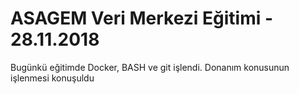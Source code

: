 # ASAGEM Veri Merkezi Eğitimi - 28.11.2018
Bugünkü eğitimde Docker, BASH ve git işlendi.
Donanım konusunun işlenmesi konuşuldu
